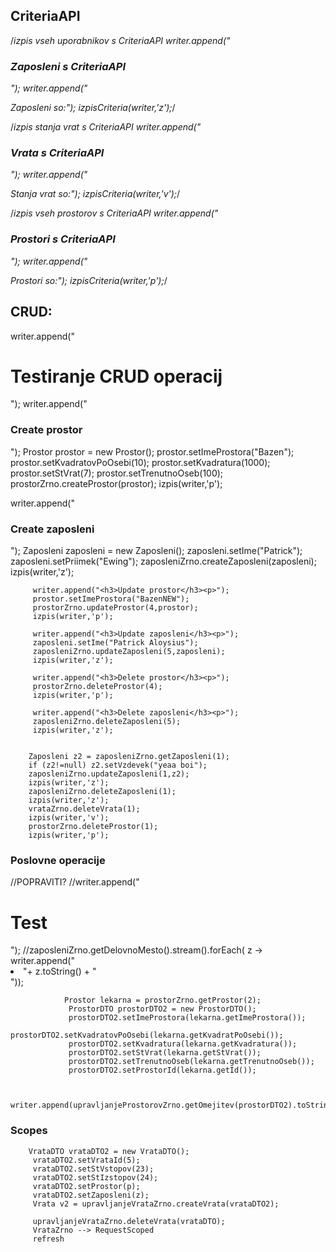 ## CriteriaAPI
/*izpis vseh uporabnikov s CriteriaAPI
        writer.append("<h3>Zaposleni s CriteriaAPI</h3>");
        writer.append("<p>Zaposleni so:");
        izpisCriteria(writer,'z');*/

/*izpis stanja vrat s CriteriaAPI
        writer.append("<h3>Vrata s CriteriaAPI</h3>");
        writer.append("<p>Stanja vrat  so:");
        izpisCriteria(writer,'v');*/

/*izpis vseh prostorov s CriteriaAPI
        writer.append("<h3>Prostori s CriteriaAPI</h3>");
        writer.append("<p>Prostori so:");
        izpisCriteria(writer,'p');*/
        
       
 ## CRUD:
 
 writer.append("<h1>Testiranje CRUD operacij</h1>");
         writer.append("<h3>Create prostor</h3><p>");
         Prostor prostor = new Prostor();
         prostor.setImeProstora("Bazen");
         prostor.setKvadratovPoOsebi(10);
         prostor.setKvadratura(1000);
         prostor.setStVrat(7);
         prostor.setTrenutnoOseb(100);
         prostorZrno.createProstor(prostor);
         izpis(writer,'p');
 
 
 writer.append("<h3>Create zaposleni</h3><p>");
         Zaposleni zaposleni = new Zaposleni();
         zaposleni.setIme("Patrick");
         zaposleni.setPriimek("Ewing");
         zaposleniZrno.createZaposleni(zaposleni);
         izpis(writer,'z');
 
         writer.append("<h3>Update prostor</h3><p>");
         prostor.setImeProstora("BazenNEW");
         prostorZrno.updateProstor(4,prostor);
         izpis(writer,'p');
 
         writer.append("<h3>Update zaposleni</h3><p>");
         zaposleni.setIme("Patrick Aloysius");
         zaposleniZrno.updateZaposleni(5,zaposleni);
         izpis(writer,'z');
 
         writer.append("<h3>Delete prostor</h3><p>");
         prostorZrno.deleteProstor(4);
         izpis(writer,'p');
 
         writer.append("<h3>Delete zaposleni</h3><p>");
         zaposleniZrno.deleteZaposleni(5);
         izpis(writer,'z');        
         
         
        Zaposleni z2 = zaposleniZrno.getZaposleni(1);
        if (z2!=null) z2.setVzdevek("yeaa boi");
        zaposleniZrno.updateZaposleni(1,z2);
        izpis(writer,'z');
        zaposleniZrno.deleteZaposleni(1);
        izpis(writer,'z');
        vrataZrno.deleteVrata(1);
        izpis(writer,'v');
        prostorZrno.deleteProstor(1);
        izpis(writer,'p');
         
 ### Poslovne operacije
 
  //POPRAVITI?
         //writer.append("<h1>Test</h1>");
         //zaposleniZrno.getDelovnoMesto().stream().forEach( z -> writer.append("<li>"+ z.toString() + "</li>"));
         
                Prostor lekarna = prostorZrno.getProstor(2);
                 ProstorDTO prostorDTO2 = new ProstorDTO();
                 prostorDTO2.setImeProstora(lekarna.getImeProstora());
                 prostorDTO2.setKvadratovPoOsebi(lekarna.getKvadratPoOsebi());
                 prostorDTO2.setKvadratura(lekarna.getKvadratura());
                 prostorDTO2.setStVrat(lekarna.getStVrat());
                 prostorDTO2.setTrenutnoOseb(lekarna.getTrenutnoOseb());
                 prostorDTO2.setProstorId(lekarna.getId());
         
         
                 writer.append(upravljanjeProstorovZrno.getOmejitev(prostorDTO2).toString());
         
 ### Scopes
 
        VrataDTO vrataDTO2 = new VrataDTO();
         vrataDTO2.setVrataId(5);
         vrataDTO2.setStVstopov(23);
         vrataDTO2.setStIzstopov(24);
         vrataDTO2.setProstor(p);
         vrataDTO2.setZaposleni(z);
         Vrata v2 = upravljanjeVrataZrno.createVrata(vrataDTO2);
 
         upravljanjeVrataZrno.deleteVrata(vrataDTO);
         VrataZrno --> RequestScoped
         refresh
  